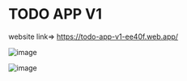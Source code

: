 # TODO APP V1

website link=> https://todo-app-v1-ee40f.web.app/

![image](https://github.com/abhistark007/TODO-APP/assets/58290134/9e1cafdc-878f-41c7-9ad7-ef279c6beadf)


![image](https://github.com/abhistark007/TODO-APP/assets/58290134/fe0a7db6-2c2c-45de-83ed-41c169c4cd21)

